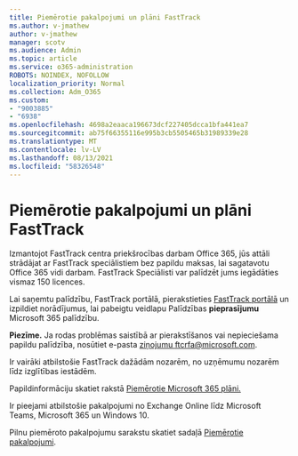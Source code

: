 ```yaml
---
title: Piemērotie pakalpojumi un plāni FastTrack
ms.author: v-jmathew
author: v-jmathew
manager: scotv
ms.audience: Admin
ms.topic: article
ms.service: o365-administration
ROBOTS: NOINDEX, NOFOLLOW
localization_priority: Normal
ms.collection: Adm_O365
ms.custom:
- "9003885"
- "6938"
ms.openlocfilehash: 4698a2eaaca196673dcf227405dcca1bfa441ea7
ms.sourcegitcommit: ab75f66355116e995b3cb5505465b31989339e28
ms.translationtype: MT
ms.contentlocale: lv-LV
ms.lasthandoff: 08/13/2021
ms.locfileid: "58326548"
---
```

# <a name="eligible-services-and-plans-for-fasttrack"></a>Piemērotie pakalpojumi un plāni FastTrack

Izmantojot FastTrack centra priekšrocības darbam Office 365, jūs attāli strādājat ar FastTrack speciālistiem bez papildu maksas, lai sagatavotu Office 365 vidi darbam. FastTrack Speciālisti var palīdzēt jums iegādāties vismaz 150 licences.

Lai saņemtu palīdzību, FastTrack portālā, pierakstieties [FastTrack portālā](https://go.microsoft.com/fwlink/?linkid=2125443) un izpildiet norādījumus, lai pabeigtu veidlapu Palīdzības **pieprasījumu** Microsoft 365 palīdzību.

**Piezīme.** Ja rodas problēmas saistībā ar pierakstīšanos vai nepieciešama papildu palīdzība, nosūtiet e-pasta [ziņojumu ftcrfa@microsoft.com](mailto:ftcrfa@microsoft.com).

Ir vairāki atbilstošie FastTrack dažādām nozarēm, no uzņēmumu nozarēm līdz izglītības iestādēm.

Papildinformāciju skatiet rakstā [Piemērotie Microsoft 365 plāni.](https://go.microsoft.com/fwlink/?linkid=2125459)

Ir pieejami atbilstošie pakalpojumi no Exchange Online līdz Microsoft Teams, Microsoft 365 un Windows 10.

Pilnu piemēroto pakalpojumu sarakstu skatiet sadaļā [Piemērotie pakalpojumi](https://go.microsoft.com/fwlink/?linkid=2125636).
